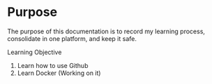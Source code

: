 # Purpose
The purpose of this documentation is to record my learning process, consolidate in one platform, and keep it safe. 

Learning Objective
1. Learn how to use Github
2. Learn Docker (Working on it)

